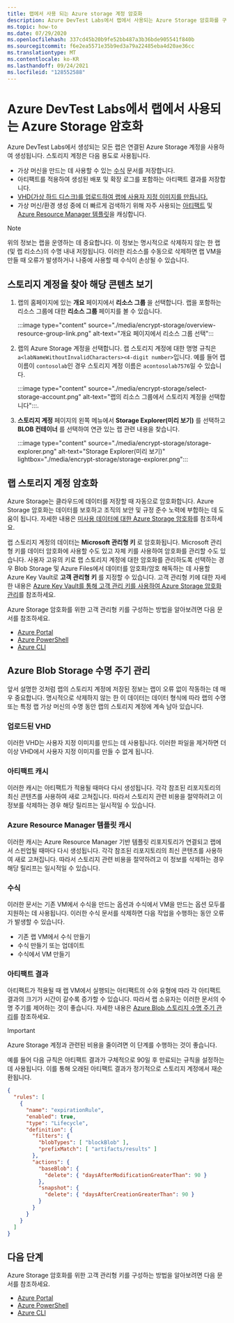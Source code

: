 ```yaml
---
title: 랩에서 사용 되는 Azure storage 계정 암호화
description: Azure DevTest Labs에서 랩에서 사용되는 Azure Storage 암호화를 구성하는 방법에 대해 알아봅니다.
ms.topic: how-to
ms.date: 07/29/2020
ms.openlocfilehash: 337cd45b20b9fe52bb487a3b36bde905541f840b
ms.sourcegitcommit: f6e2ea5571e35b9ed3a79a22485eba4d20ae36cc
ms.translationtype: MT
ms.contentlocale: ko-KR
ms.lasthandoff: 09/24/2021
ms.locfileid: "128552588"
---
```

# <a name="encrypt-azure-storage-used-by-a-lab-in-azure-devtest-labs"></a>Azure DevTest Labs에서 랩에서 사용되는 Azure Storage 암호화
Azure DevTest Labs에서 생성되는 모든 랩은 연결된 Azure Storage 계정을 사용하여 생성됩니다. 스토리지 계정은 다음 용도로 사용됩니다. 

- 가상 머신을 만드는 데 사용할 수 있는 [수식](devtest-lab-manage-formulas.md) 문서를 저장합니다.
- 아티팩트를 적용하여 생성된 배포 및 확장 로그를 포함하는 아티팩트 결과를 저장합니다. 
- [VHD(가상 하드 디스크)를 업로드하여 랩에 사용자 지정 이미지를 만듭니다.](devtest-lab-create-template.md)
- 가상 머신/환경 생성 중에 더 빠르게 검색하기 위해 자주 사용되는 [아티팩트](add-artifact-vm.md) 및 [Azure Resource Manager 템플릿](devtest-lab-create-environment-from-arm.md)을 캐싱합니다.

> [!NOTE]
> 위의 정보는 랩을 운영하는 데 중요합니다. 이 정보는 명시적으로 삭제하지 않는 한 랩 (및 랩 리소스)의 수명 내내 저장됩니다. 이러한 리소스를 수동으로 삭제하면 랩 VM을 만들 때 오류가 발생하거나 나중에 사용할 때 수식이 손상될 수 있습니다. 

## <a name="locate-the-storage-account-and-view-its-contents"></a>스토리지 계정을 찾아 해당 콘텐츠 보기

1. 랩의 홈페이지에 있는 **개요** 페이지에서 **리소스 그룹** 을 선택합니다. 랩을 포함하는 리소스 그룹에 대한 **리소스 그룹** 페이지를 볼 수 있습니다. 

    :::image type="content" source="./media/encrypt-storage/overview-resource-group-link.png" alt-text="개요 페이지에서 리소스 그룹 선택":::
1. 랩의 Azure Storage 계정을 선택합니다. 랩 스토리지 계정에 대한 명명 규칙은 `a<labNameWithoutInvalidCharacters><4-digit number>`입니다. 예를 들어 랩 이름이 `contosolab`인 경우 스토리지 계정 이름은 `acontosolab7576`일 수 있습니다. 

    :::image type="content" source="./media/encrypt-storage/select-storage-account.png" alt-text="랩의 리소스 그룹에서 스토리지 계정을 선택합니다":::.
3. **스토리지 계정** 페이지의 왼쪽 메뉴에서 **Storage Explorer(미리 보기)** 를 선택하고 **BLOB 컨테이너** 를 선택하여 연관 있는 랩 관련 내용을 찾습니다. 

   :::image type="content" source="./media/encrypt-storage/storage-explorer.png" alt-text="Storage Explorer(미리 보기)" lightbox="./media/encrypt-storage/storage-explorer.png":::

## <a name="encrypt-the-lab-storage-account"></a>랩 스토리지 계정 암호화
Azure Storage는 클라우드에 데이터를 저장할 때 자동으로 암호화합니다. Azure Storage 암호화는 데이터를 보호하고 조직의 보안 및 규정 준수 노력에 부합하는 데 도움이 됩니다. 자세한 내용은 [미사용 데이터에 대한 Azure Storage 암호화](../storage/common/storage-service-encryption.md)를 참조하세요.

랩 스토리지 계정의 데이터는 **Microsoft 관리형 키** 로 암호화됩니다. Microsoft 관리형 키를 데이터 암호화에 사용할 수도 있고 자체 키를 사용하여 암호화를 관리할 수도 있습니다. 사용자 고유의 키로 랩 스토리지 계정에 대한 암호화를 관리하도록 선택하는 경우 Blob Storage 및 Azure Files에서 데이터를 암호화/암호 해독하는 데 사용할 Azure Key Vault로 **고객 관리형 키** 를 지정할 수 있습니다. 고객 관리형 키에 대한 자세한 내용은 [Azure Key Vault를 통해 고객 관리 키를 사용하여 Azure Storage 암호화 관리](../storage/common/customer-managed-keys-overview.md)를 참조하세요.

Azure Storage 암호화를 위한 고객 관리형 키를 구성하는 방법을 알아보려면 다음 문서를 참조하세요. 

- [Azure Portal](../storage/common/customer-managed-keys-configure-key-vault.md)
- [Azure PowerShell](../storage/common/customer-managed-keys-configure-key-vault.md)
- [Azure CLI](../storage/common/customer-managed-keys-configure-key-vault.md)


## <a name="manage-the-azure-blob-storage-life-cycle"></a>Azure Blob Storage 수명 주기 관리
앞서 설명한 것처럼 랩의 스토리지 계정에 저장된 정보는 랩이 오류 없이 작동하는 데 매우 중요합니다. 명시적으로 삭제하지 않는 한 이 데이터는 데이터 형식에 따라 랩의 수명 또는 특정 랩 가상 머신의 수명 동안 랩의 스토리지 계정에 계속 남아 있습니다.

### <a name="uploaded-vhds"></a>업로드된 VHD
이러한 VHD는 사용자 지정 이미지를 만드는 데 사용됩니다. 이러한 파일을 제거하면 더 이상 VHD에서 사용자 지정 이미지를 만들 수 없게 됩니다.

### <a name="artifacts-cache"></a>아티팩트 캐시
이러한 캐시는 아티팩트가 적용될 때마다 다시 생성됩니다. 각각 참조된 리포지토리의 최신 콘텐츠를 사용하여 새로 고쳐집니다. 따라서 스토리지 관련 비용을 절약하려고 이 정보를 삭제하는 경우 해당 릴리프는 일시적일 수 있습니다.

### <a name="azure-resource-manager-template-cache"></a>Azure Resource Manager 템플릿 캐시
이러한 캐시는 Azure Resource Manager 기반 템플릿 리포지토리가 연결되고 랩에서 스핀업될 때마다 다시 생성됩니다. 각각 참조된 리포지토리의 최신 콘텐츠를 사용하여 새로 고쳐집니다. 따라서 스토리지 관련 비용을 절약하려고 이 정보를 삭제하는 경우 해당 릴리프는 일시적일 수 있습니다.

### <a name="formulas"></a>수식
이러한 문서는 기존 VM에서 수식을 만드는 옵션과 수식에서 VM을 만드는 옵션 모두를 지원하는 데 사용됩니다. 이러한 수식 문서를 삭제하면 다음 작업을 수행하는 동안 오류가 발생할 수 있습니다.

- 기존 랩 VM에서 수식 만들기
- 수식 만들기 또는 업데이트 
- 수식에서 VM 만들기

### <a name="artifact-results"></a>아티팩트 결과
아티팩트가 적용될 때 랩 VM에서 실행되는 아티팩트의 수와 유형에 따라 각 아티팩트 결과의 크기가 시간이 갈수록 증가할 수 있습니다. 따라서 랩 소유자는 이러한 문서의 수명 주기를 제어하는 것이 좋습니다. 자세한 내용은 [Azure Blob 스토리지 수명 주기 관리](../storage/blobs/lifecycle-management-overview.md)를 참조하세요.

> [!IMPORTANT]
> Azure Storage 계정과 관련된 비용을 줄이려면 이 단계를 수행하는 것이 좋습니다. 

예를 들어 다음 규칙은 아티팩트 결과가 구체적으로 90일 후 만료되는 규칙을 설정하는 데 사용됩니다. 이를 통해 오래된 아티팩트 결과가 정기적으로 스토리지 계정에서 재순환됩니다.

```json
{
  "rules": [
    {
      "name": "expirationRule",
      "enabled": true,
      "type": "Lifecycle",
      "definition": {
        "filters": {
          "blobTypes": [ "blockBlob" ],
          "prefixMatch": [ "artifacts/results" ]
        },
        "actions": {
          "baseBlob": {
            "delete": { "daysAfterModificationGreaterThan": 90 }
          },
          "snapshot": {
            "delete": { "daysAfterCreationGreaterThan": 90 }
          }
        }
      }
    }
  ]
}
```

## <a name="next-steps"></a>다음 단계
Azure Storage 암호화를 위한 고객 관리형 키를 구성하는 방법을 알아보려면 다음 문서를 참조하세요. 

- [Azure Portal](../storage/common/customer-managed-keys-configure-key-vault.md)
- [Azure PowerShell](../storage/common/customer-managed-keys-configure-key-vault.md)
- [Azure CLI](../storage/common/customer-managed-keys-configure-key-vault.md)
